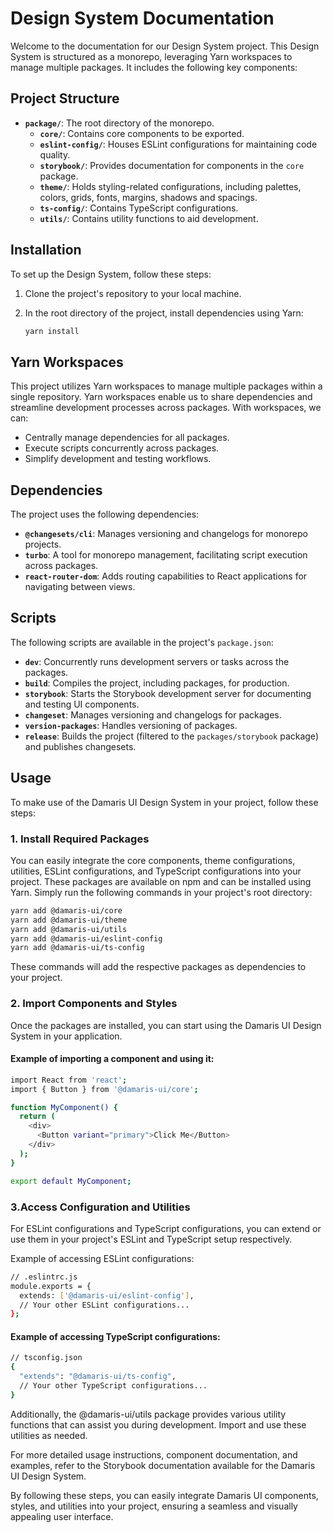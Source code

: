 # Design System Documentation

Welcome to the documentation for our Design System project. This Design System is structured as a monorepo, leveraging Yarn workspaces to manage multiple packages. It includes the following key components:

## Project Structure

- **`package/`**: The root directory of the monorepo.
  - **`core/`**: Contains core components to be exported.
  - **`eslint-config/`**: Houses ESLint configurations for maintaining code quality.
  - **`storybook/`**: Provides documentation for components in the `core` package.
  - **`theme/`**: Holds styling-related configurations, including palettes, colors, grids, fonts, margins, shadows and spacings.
  - **`ts-config/`**: Contains TypeScript configurations.
  - **`utils/`**: Contains utility functions to aid development.

## Installation

To set up the Design System, follow these steps:

1. Clone the project's repository to your local machine.

2. In the root directory of the project, install dependencies using Yarn:

   ```bash
   yarn install
   ```

## Yarn Workspaces

This project utilizes Yarn workspaces to manage multiple packages within a single repository. Yarn workspaces enable us to share dependencies and streamline development processes across packages. With workspaces, we can:

- Centrally manage dependencies for all packages.
- Execute scripts concurrently across packages.
- Simplify development and testing workflows.

## Dependencies

The project uses the following dependencies:

- **`@changesets/cli`**: Manages versioning and changelogs for monorepo projects.
- **`turbo`**: A tool for monorepo management, facilitating script execution across packages.
- **`react-router-dom`**: Adds routing capabilities to React applications for navigating between views.

## Scripts

The following scripts are available in the project's `package.json`:

- **`dev`**: Concurrently runs development servers or tasks across the packages.
- **`build`**: Compiles the project, including packages, for production.
- **`storybook`**: Starts the Storybook development server for documenting and testing UI components.
- **`changeset`**: Manages versioning and changelogs for packages.
- **`version-packages`**: Handles versioning of packages.
- **`release`**: Builds the project (filtered to the `packages/storybook` package) and publishes changesets.

## Usage

To make use of the Damaris UI Design System in your project, follow these steps:

### 1. Install Required Packages

You can easily integrate the core components, theme configurations, utilities, ESLint configurations, and TypeScript configurations into your project. These packages are available on npm and can be installed using Yarn. Simply run the following commands in your project's root directory:

```bash
yarn add @damaris-ui/core
yarn add @damaris-ui/theme
yarn add @damaris-ui/utils
yarn add @damaris-ui/eslint-config
yarn add @damaris-ui/ts-config
```

These commands will add the respective packages as dependencies to your project.

### 2. Import Components and Styles

Once the packages are installed, you can start using the Damaris UI Design System in your application.

#### Example of importing a component and using it:

```bash
import React from 'react';
import { Button } from '@damaris-ui/core';

function MyComponent() {
  return (
    <div>
      <Button variant="primary">Click Me</Button>
    </div>
  );
}

export default MyComponent;
```

### 3.Access Configuration and Utilities

For ESLint configurations and TypeScript configurations, you can extend or use them in your project's ESLint and TypeScript setup respectively.

Example of accessing ESLint configurations:

```bash
// .eslintrc.js
module.exports = {
  extends: ['@damaris-ui/eslint-config'],
  // Your other ESLint configurations...
};
```

#### Example of accessing TypeScript configurations:

```bash
// tsconfig.json
{
  "extends": "@damaris-ui/ts-config",
  // Your other TypeScript configurations...
}
```

Additionally, the @damaris-ui/utils package provides various utility functions that can assist you during development. Import and use these utilities as needed.

For more detailed usage instructions, component documentation, and examples, refer to the Storybook documentation available for the Damaris UI Design System.

By following these steps, you can easily integrate Damaris UI components, styles, and utilities into your project, ensuring a seamless and visually appealing user interface.
